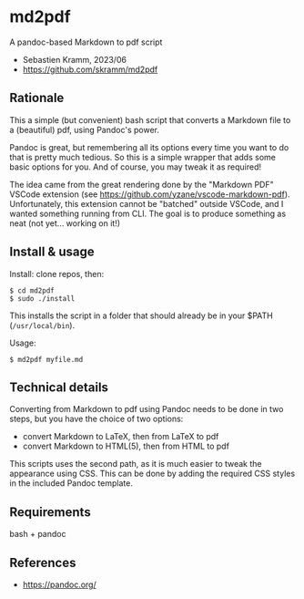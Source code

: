 # md2pdf
A pandoc-based Markdown to pdf script

* Sebastien Kramm, 2023/06
* https://github.com/skramm/md2pdf


## Rationale

This a simple (but convenient) bash script that converts a Markdown file to a (beautiful) pdf, using Pandoc's power.

Pandoc is great, but remembering all its options every time you want to do that is pretty much tedious.
So this is a simple wrapper that adds some basic options for you.
And of course, you may tweak it as required!

The idea came from the great rendering done by the  "Markdown PDF" VSCode extension (see https://github.com/yzane/vscode-markdown-pdf).
Unfortunately, this extension cannot be "batched" outside VSCode, and I wanted something running from CLI.
The goal is to produce something as neat (not yet... working on it!)

## Install & usage

Install: clone repos, then:
```
$ cd md2pdf
$ sudo ./install
```

This installs the script in a folder that should already be in your $PATH (`/usr/local/bin`).

Usage:
```
$ md2pdf myfile.md
```




## Technical details

Converting from Markdown to pdf using Pandoc needs to be done in two steps, but you have the choice of two options:
* convert Markdown to LaTeX, then from LaTeX to pdf
* convert Markdown to HTML(5), then from HTML to pdf

This scripts uses the second path, as it is much easier to tweak the appearance using CSS.
This can be done by adding the required CSS styles in the included Pandoc template.

## Requirements

bash + pandoc

## References
* https://pandoc.org/
